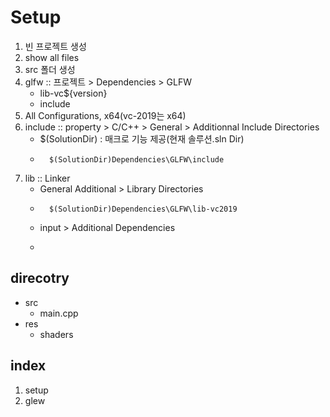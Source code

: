 # Setup

1. 빈 프로젝트 생성
2. show all files
3. src 폴더 생성
4. glfw :: 프로젝트 > Dependencies > GLFW
    - lib-vc${version}
    - include
5. All Configurations, x64(vc-2019는 x64)
5. include :: property > C/C++ > General > Additionnal Include Directories
    - $(SolutionDir) : 매크로 기능 제공(현재 솔루션.sln Dir)
    - ```
        $(SolutionDir)Dependencies\GLFW\include
6. lib :: Linker 
    - General Additional > Library Directories
    - ```
        $(SolutionDir)Dependencies\GLFW\lib-vc2019
    - input > Additional Dependencies
    - ``` glfw3.lib

## direcotry

- src
    - main.cpp
- res
    - shaders

## index

1. setup
2. glew
